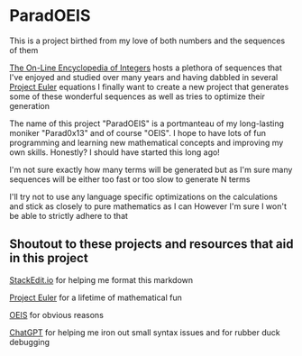 # ParadOEIS

This is a project birthed from my love of both numbers and the sequences of them

[The On-Line Encyclopedia of Integers](https://oeis.org/) hosts a plethora of sequences that I've enjoyed and studied over many years and having dabbled in several [Project Euler](https://projecteuler.net/) equations I finally want to create a new project that generates some of these wonderful sequences as well as tries to optimize their generation

The name of this project "ParadOEIS" is a portmanteau of my long-lasting moniker "Parad0x13" and of course "OEIS". I hope to have lots of fun programming and learning new mathematical concepts and improving my own skills. Honestly? I should have started this long ago!

I'm not sure exactly how many terms will be generated but as I'm sure many sequences will be either too fast or too slow to generate N terms

I'll try not to use any language specific optimizations on the calculations and stick as closely to pure mathematics as I can
However I'm sure I won't be able to strictly adhere to that

## Shoutout to these projects and resources that aid in this project

[StackEdit.io](https://stackedit.io/app#) for helping me format this markdown

[Project Euler](https://projecteuler.net/) for a lifetime of mathematical fun

[OEIS](https://oeis.org/) for obvious reasons

[ChatGPT](https://chat.openai.com/) for helping me iron out small syntax issues and for rubber duck debugging

